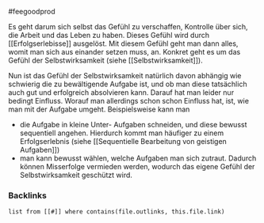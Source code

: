 #feegoodprod 

Es geht darum sich selbst das Gefühl zu verschaffen, Kontrolle über sich, die Arbeit und das Leben zu haben. Dieses Gefühl wird durch [[Erfolgserlebisse]] ausgelöst. Mit diesem Gefühl geht man dann alles, womit man sich aus einander setzen muss, an. Konkret geht es um das Gefühl der Selbstwirksamkeit (siehe [[Selbstwirksamkeit]]). 

Nun ist das Gefühl der Selbstwirksamkeit natürlich davon abhängig wie schwierig die zu bewältigende Aufgabe ist, und ob man diese tatsächlich auch gut und erfolgreich absolvieren kann. Darauf hat man leider nur bedingt Einfluss.
Worauf man allerdings schon schon Einfluss hat, ist, wie man mit der Aufgabe umgeht. 
Beispielsweise kann man 
- die Aufgabe in kleine Unter- Aufgaben schneiden, und diese bewusst sequentiell angehen. Hierdurch kommt man häufiger zu einem Erfolgserlebnis (siehe [[Sequentielle Bearbeitung von geistigen Aufgaben]])
- man kann bewusst wählen, welche Aufgaben man sich zutraut. Dadurch können Misserfolge vermieden werden, wodurch das eigene Gefühl der Selbstwirksamkeit geschützt wird.

### Backlinks
```dataview 
list from [[#]] where contains(file.outlinks, this.file.link)
```

